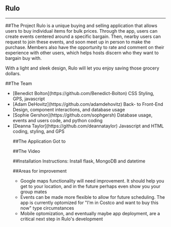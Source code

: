 Rulo
-------------
-------------


##The Project
Rulo is a unique buying and selling application that allows users to buy individual items for bulk prices. Through the app, users can create events centered around a specific bargain. Then, nearby users can request to join these events, and soon meet up in person to make the purchase. Members also have the opportunity to rate and comment on their experience with other users, which helps hosts discern who they want to bargain buy with.

With a light and sleek design, Rulo will let you enjoy saving those grocery dollars.

##The Team
<ul>
<li> [Benedict Bolton](https://github.com/Benedict-Bolton) CSS Styling, GPS, javascript </li>
<li> [Adam DeHovitz](https://github.com/adamdehovitz) Back- to Front-End Design, component interactions, and database usage </li>
<li> [Sophie Gershon](https://github.com/sophgersh) Database usage, events and users code, and python coding </li>
<li> [Deanna Taylor](https://github.com/deannataylor) Javascript and HTML coding, styling, and GPS </li>

##The Application
Got to <url>

##The Video

##Installation Instructions:
Install flask, MongoDB and datetime

##Areas for improvement
<ul>
<li> Google maps functionality will need improvement. It should help you get to your location, and in the future perhaps even show you your group mates
<li> Events can be made more flexible to allow for future scheduling. The app is currently optomized for "I'm in Costco and want to buy this now" type circumstances
<li> Mobile optomization, and eventually maybe app deployment, are a critical next step in Rulo's development
